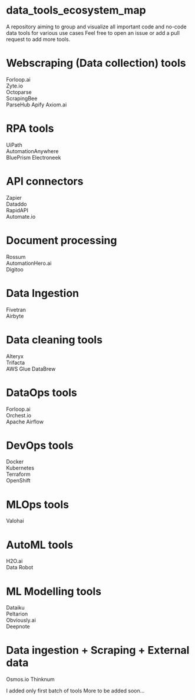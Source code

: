 # data_tools_ecosystem_map
A repository aiming to group and visualize all important code and no-code data tools for various use cases
Feel free to open an issue or add a pull request to add more tools.




# Webscraping (Data collection) tools
Forloop.ai  
Zyte.io  
Octoparse  
ScrapingBee  
ParseHub
Apify
Axiom.ai

# RPA tools
UiPath  
AutomationAnywhere  
BluePrism 
Electroneek

# API connectors
Zapier  
Dataddo  
RapidAPI  
Automate.io  

# Document processing
Rossum  
AutomationHero.ai  
Digitoo  


# Data Ingestion
Fivetran  
Airbyte  


# Data cleaning tools
Alteryx  
Trifacta  
AWS Glue DataBrew  


# DataOps tools
Forloop.ai  
Orchest.io  
Apache Airflow

# DevOps tools
Docker  
Kubernetes  
Terraform  
OpenShift  

# MLOps tools
Valohai  

# AutoML tools
H2O.ai  
Data Robot  

# ML Modelling tools
Dataiku  
Peltarion  
Obviously.ai  
Deepnote

# Data ingestion + Scraping + External data
Osmos.io
Thinknum


I added only first batch of tools
More to be added soon...
